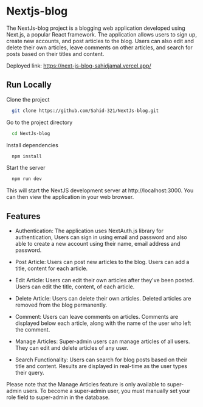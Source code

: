 
# Nextjs-blog

The NextJs-blog project is a blogging web application developed using Next.js, a popular React framework. The application allows users to sign up, create new accounts, and post articles to the blog. Users can also edit and delete their own articles, leave comments on other articles, and search for posts based on their titles and content.

Deployed link: https://next-js-blog-sahidjamal.vercel.app/

## Run Locally

Clone the project

```bash
  git clone https://github.com/Sahid-321/NextJs-blog.git
```

Go to the project directory

```bash
  cd NextJs-blog
```

Install dependencies

```bash
  npm install
```

Start the server

```bash
  npm run dev
```

This will start the NextJS development server at http://localhost:3000. You can then view the application in your web browser.
## Features

- Authentication: The application uses NextAuth.js library for authentication, Users can sign in using email and password and also able to create a new account using their name, email address and password.

- Post Article: Users can post new articles to the blog. Users can add a title, content for each article.

- Edit Article: Users can edit their own articles after they've been posted. Users can edit the title, content, of each article.

- Delete Article: Users can delete their own articles. Deleted articles are removed from the blog permanently.

- Comment: Users can leave comments on articles. Comments are displayed below each article, along with the name of the user who left the comment.

- Manage Articles: Super-admin users can manage articles of all users. They can edit and delete articles of any user.

- Search Functionality: Users can search for blog posts based on their title and content. Results are displayed in real-time as the user types their query.

Please note that the Manage Articles feature is only available to super-admin users. To become a super-admin user, you must manually set your role field to super-admin in the database.

